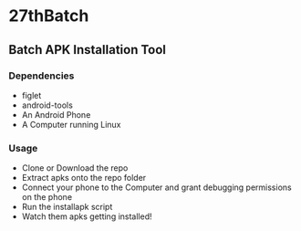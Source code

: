 # 27thBatch

## Batch APK Installation Tool

### Dependencies
- figlet
- android-tools
- An Android Phone
- A Computer running Linux

### Usage
- Clone or Download the repo
- Extract apks onto the repo folder
- Connect your phone to the Computer and grant debugging permissions on the phone
- Run the installapk script
- Watch them apks getting installed!
